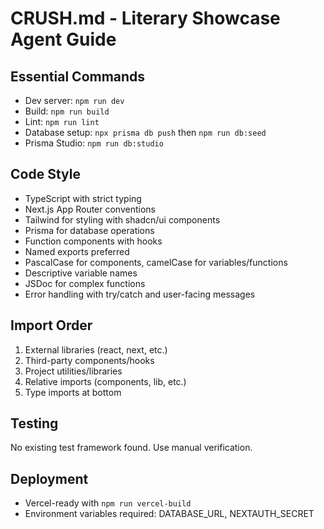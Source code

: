 # CRUSH.md - Literary Showcase Agent Guide

## Essential Commands
- Dev server: `npm run dev`
- Build: `npm run build` 
- Lint: `npm run lint`
- Database setup: `npx prisma db push` then `npm run db:seed`
- Prisma Studio: `npm run db:studio`

## Code Style
- TypeScript with strict typing
- Next.js App Router conventions
- Tailwind for styling with shadcn/ui components
- Prisma for database operations
- Function components with hooks
- Named exports preferred
- PascalCase for components, camelCase for variables/functions
- Descriptive variable names
- JSDoc for complex functions
- Error handling with try/catch and user-facing messages

## Import Order
1. External libraries (react, next, etc.)
2. Third-party components/hooks
3. Project utilities/libraries
4. Relative imports (components, lib, etc.)
5. Type imports at bottom

## Testing
No existing test framework found. Use manual verification.

## Deployment
- Vercel-ready with `npm run vercel-build`
- Environment variables required: DATABASE_URL, NEXTAUTH_SECRET